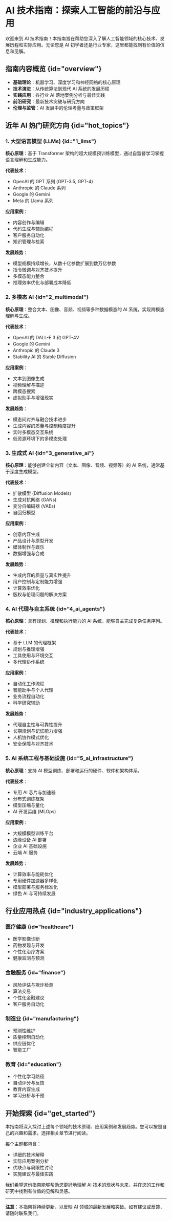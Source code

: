 # AI 技术指南：探索人工智能的前沿与应用

欢迎来到 AI 技术指南！本指南旨在帮助您深入了解人工智能领域的核心技术、发展历程和实际应用。无论您是 AI 初学者还是行业专家，这里都能找到有价值的信息和见解。

## 指南内容概览 {id="overview"}

- **基础理论**：机器学习、深度学习和神经网络的核心原理
- **技术演进**：从传统算法到现代 AI 系统的发展历程
- **实践应用**：各行业 AI 落地案例分析与最佳实践
- **前沿研究**：最新技术突破与研究方向
- **伦理与监管**：AI 发展中的伦理考量与政策框架

## 近年 AI 热门研究方向 {id="hot_topics"}

### 1. 大型语言模型 (LLMs) {id="1_llms"}

**核心原理**：基于 Transformer 架构的超大规模预训练模型，通过自监督学习掌握语言理解和生成能力。

**代表技术**：
- OpenAI 的 GPT 系列 (GPT-3.5, GPT-4)
- Anthropic 的 Claude 系列
- Google 的 Gemini
- Meta 的 Llama 系列

**应用案例**：
- 内容创作与编辑
- 代码生成与辅助编程
- 客户服务自动化
- 知识管理与检索

**发展趋势**：
- 模型规模持续增长，从数十亿参数扩展到数万亿参数
- 指令微调与对齐技术提升
- 多模态能力整合
- 推理效率优化与部署成本降低

### 2. 多模态 AI {id="2_multimodal"}

**核心原理**：整合文本、图像、音频、视频等多种数据模态的 AI 系统，实现跨模态理解与生成。

**代表技术**：
- OpenAI 的 DALL-E 3 和 GPT-4V
- Google 的 Gemini
- Anthropic 的 Claude 3
- Stability AI 的 Stable Diffusion

**应用案例**：
- 文本到图像生成
- 视频理解与描述
- 跨模态搜索
- 虚拟助手与增强现实

**发展趋势**：
- 模态间对齐与融合技术进步
- 生成内容的质量与控制精度提升
- 实时多模态交互系统
- 低资源环境下的多模态处理

### 3. 生成式 AI {id="3_generative_ai"}

**核心原理**：能够创建全新内容（文本、图像、音频、视频等）的 AI 系统，通常基于深度生成模型。

**代表技术**：
- 扩散模型 (Diffusion Models)
- 生成对抗网络 (GANs)
- 变分自编码器 (VAEs)
- 自回归模型

**应用案例**：
- 创意内容生成
- 产品设计与原型开发
- 媒体制作与娱乐
- 数据增强与合成

**发展趋势**：
- 生成内容的质量与真实性提升
- 用户控制与定制能力增强
- 计算效率优化
- 版权与伦理问题的解决方案

### 4. AI 代理与自主系统 {id="4_ai_agents"}

**核心原理**：具有规划、推理和执行能力的 AI 系统，能够自主完成复杂任务序列。

**代表技术**：
- 基于 LLM 的代理框架
- 规划与推理增强
- 工具使用与环境交互
- 多代理协作系统

**应用案例**：
- 自动化工作流程
- 智能助手与个人代理
- 业务流程自动化
- 科学研究辅助

**发展趋势**：
- 代理自主性与可靠性提升
- 长期规划与记忆能力增强
- 人机协作模式优化
- 安全保障与对齐技术

### 5. AI 系统工程与基础设施 {id="5_ai_infrastructure"}

**核心原理**：支持 AI 模型训练、部署和运行的硬件、软件和架构体系。

**代表技术**：
- 专用 AI 芯片与加速器
- 分布式训练框架
- 模型压缩与量化
- AI 开发运维 (MLOps)

**应用案例**：
- 大规模模型训练平台
- 边缘设备 AI 部署
- 企业 AI 基础设施
- 云端 AI 服务

**发展趋势**：
- 计算效率与能耗优化
- 专用硬件加速器多样化
- 模型部署与服务标准化
- 绿色 AI 与可持续发展

## 行业应用热点 {id="industry_applications"}

### 医疗健康 {id="healthcare"}
- 医学影像诊断
- 药物发现与开发
- 个性化治疗方案
- 健康监测与预测

### 金融服务 {id="finance"}
- 风险评估与欺诈检测
- 算法交易
- 个性化金融建议
- 客户服务自动化

### 制造业 {id="manufacturing"}
- 预测性维护
- 质量控制自动化
- 供应链优化
- 智能工厂

### 教育 {id="education"}
- 个性化学习路径
- 自动评分与反馈
- 教育内容生成
- 学习分析与干预

## 开始探索 {id="get_started"}

本指南将深入探讨上述每个领域的技术原理、应用案例和发展趋势。您可以按照自己的兴趣和需求，选择相关章节进行阅读。

每个主题都包含：
- 详细的技术解释
- 实际应用案例分析
- 优缺点与局限性讨论
- 实施建议与最佳实践

我们希望这份指南能够帮助您更好地理解 AI 技术的现状与未来，并在您的工作和研究中找到有价值的见解和灵感。

---

**注意**：本指南将持续更新，以反映 AI 领域的最新发展和突破。如有建议或反馈，请随时联系我们。
